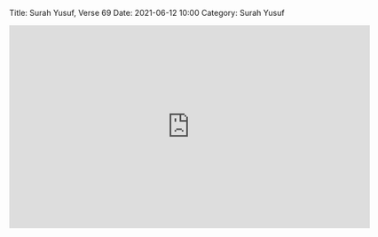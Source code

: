 Title: Surah Yusuf, Verse 69
Date: 2021-06-12 10:00
Category: Surah Yusuf

<iframe width="650" height="366" src="https://www.youtube.com/embed/2LuGCiOeYfM" title="YouTube video player" frameborder="0" allow="accelerometer; autoplay; clipboard-write; encrypted-media; gyroscope; picture-in-picture" allowfullscreen></iframe>